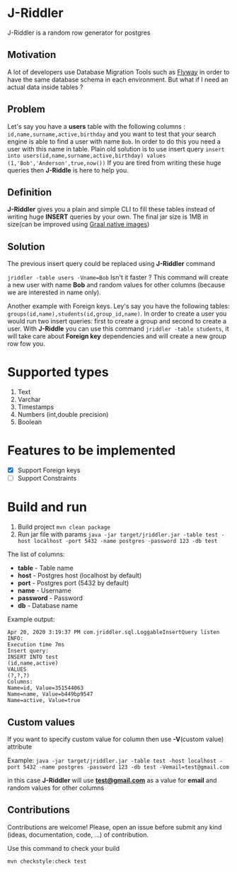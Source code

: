 # J-Riddler
J-Riddler is a random row generator for postgres

## Motivation

A lot of developers use Database Migration Tools such as [Flyway](https://flywaydb.org/) in order to have the same database schema in each environment. But what if I
need an actual data inside tables ? 

## Problem
Let's say you have a **users** table with the following columns : `id,name,surname,active,birthday` and you want to test that your search engine is able
to find a user with name `Bob`. In order to do this you need a user with this name in table. Plain old solution is to use insert query
`
insert into users(id,name,surname,active,birthday) values (1,'Bob','Anderson',true,now())
` 
If you are tired from writing these huge queries then **J-Riddle** is here to help you.

## Definition

**J-Riddler** gives you a plain and simple CLI to fill these tables instead of writing huge **INSERT** queries by your own.
The final jar size is 1MB in size(can be improved using [Graal native images](https://www.graalvm.org/))

## Solution

The previous insert query could be replaced using **J-Riddler** command

`
 jriddler -table users -Vname=Bob
` 
  Isn't it faster ? This command will create a new user with name **Bob** and random values for other columns (because we are interested in name only).

Another example with Foreign keys. Ley's say you have the following tables: `groups(id,name),students(id,group_id,name)`. 
In order to create a user you would run two insert queries: first to create a group and second to create a user. With **J-Riddle** you
can use this command `jriddler -table students`, it will take care about **Foreign key** dependencies and will create a new group row fow you.


# Supported types
1. Text
2. Varchar
3. Timestamps
4. Numbers (int,double precision)
5. Boolean 

# Features to be implemented
- [X] Support Foreign keys 
- [ ] Support Constraints 

# Build and run

1. Build project `mvn clean package`
2. Run jar file with params `java -jar target/jriddler.jar -table test -host localhost -port 5432 -name postgres -password 123 -db test`

The list of columns:

 * **table** - Table name
 * **host** - Postgres host (localhost by default)
 * **port** - Postgres port (5432 by default)
 * **name** - Username
 * **password** - Password
 * **db** - Database name

Example output:

```
Apr 20, 2020 3:19:37 PM com.jriddler.sql.LoggableInsertQuery listen
INFO: 
Execution time 7ms
Insert query:
INSERT INTO test
(id,name,active)
VALUES 
(?,?,?)
Columns:
Name=id, Value=351544063
Name=name, Value=b449bp9547
Name=active, Value=true
```

## Custom values

If you want to specify custom value for column then use **-V**(custom value) attribute

Example:
`
java -jar target/jriddler.jar -table test -host localhost -port 5432 -name postgres -password 123 -db test -Vemail=test@gmail.com
`

in this case **J-Riddler** will use **test@gmail.com** as a value for **email** and random values for other columns


## Contributions

Contributions are welcome! Please, open an issue before submit any kind (ideas,
documentation, code, ...) of contribution.

Use this command to check your build

```
mvn checkstyle:check test
```
